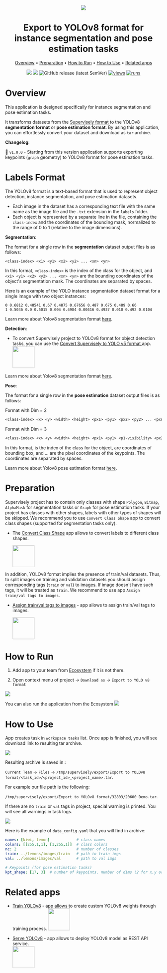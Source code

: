 <div align="center" markdown>
<img src="https://user-images.githubusercontent.com/115161827/235631478-31056b4a-4945-4962-aef0-4bd5b7b73956.png"/>

# Export to YOLOv8 format for instance segmentation and pose estimation tasks

<p align="center">
  <a href="#Overview">Overview</a> •
  <a href="#Preparation">Preparation</a> •
  <a href="#How-to-Run">How to Run</a> •
  <a href="#How-to-Use">How to Use</a> •
  <a href="#Related-apps">Related apps</a>
</p>
  
[![](https://img.shields.io/badge/supervisely-ecosystem-brightgreen)](https://ecosystem.supervise.ly/apps/supervisely-ecosystem/export-to-yolov8)
[![](https://img.shields.io/badge/slack-chat-green.svg?logo=slack)](https://supervise.ly/slack)
![GitHub release (latest SemVer)](https://img.shields.io/github/v/release/supervisely-ecosystem/export-to-yolov8)
[![views](https://app.supervise.ly/img/badges/views/supervisely-ecosystem/export-to-yolov8.png)](https://supervise.ly)
[![runs](https://app.supervise.ly/img/badges/runs/supervisely-ecosystem/export-to-yolov8.png)](https://supervise.ly)

</div>

# Overview

This application is designed specifically for instance segmentation and pose estimation tasks.

It transforms datasets from the [Supervisely format](https://docs.supervise.ly/data-organization/00_ann_format_navi) to the YOLOv8 **segmentation format** or **pose estimation format**. 
By using this application, you can effortlessly convert your dataset and download as `tar` archive.

**Changelog**:

🏃 
`v1.0.0` -  Starting from this version application supports exporting keypoints (`graph` geometry) to YOLOv8 format for pose estimation tasks.

# Labels Format

The YOLOv8 format is a text-based format that is used to represent object detection, instance segmentation, and pose estimation datasets.

- Each image in the dataset has a corresponding text file with the same name as the image file and the `.txt` extension in the `labels` folder. 
- Each object is represented by a separate line in the file, containing the `class-index` and the coordinates of the bounding mask, normalized to the range of 0 to 1 (relative to the image dimensions). 

**Segmentation**:

The format for a single row in the **segmentation** dataset output files is as follows:

```
<class-index> <x1> <y1> <x2> <y2> ... <xn> <yn>
```

In this format, `<class-index>` is the index of the class for the object, and `<x1> <y1> <x2> <y2> ... <xn> <yn>` are the bounding coordinates of the object's segmentation mask. The coordinates are separated by spaces.

Here is an example of the YOLO instance segmentation dataset format for a single image with two object instances:

```
0 0.6812 0.48541 0.67 0.4875 0.67656 0.487 0.675 0.489 0.66
1 0.5046 0.0 0.5015 0.004 0.4984 0.00416 0.4937 0.010 0.492 0.0104
```

Learn more about Yolov8 segmentation format [here](https://docs.ultralytics.com/datasets/segment/).

**Detection**:

- To convert Supervisely project to YOLOv8 format for object detection tasks, you can use the [Convert Supervisely to YOLO v5 format ](https://ecosystem.supervise.ly/apps/convert-supervisely-to-yolov5-format) app.
    <img data-key="sly-module-link" data-module-slug="supervisely-ecosystem/convert-supervisely-to-yolov5-format" src="https://github.com/supervisely-ecosystem/export-to-yolov8/releases/download/untagged-6331ae231a8468233aab/yolo_det.jpg" height="70px" margin-bottom="20px"/>

Learn more about Yolov8 segmentation format [here](https://docs.ultralytics.com/datasets/detect/).

**Pose**:

The format for a single row in the **pose estimation** dataset output files is as follows:


Format with Dim = 2

```txt
<class-index> <x> <y> <width> <height> <px1> <py1> <px2> <py2> ... <pxn> <pyn>
```

Format with Dim = 3

```txt
<class-index> <x> <y> <width> <height> <px1> <py1> <p1-visibility> <px2> <py2> <p2-visibility> <pxn> <pyn> <p2-visibility>
```

In this format, <class-index> is the index of the class for the object,<x> <y> <width> <height> are coordinates of bounding box, and <px1> <py1> <px2> <py2> ... <pxn> <pyn> are the pixel coordinates of the keypoints. The coordinates are separated by spaces.

Learn more about Yolov8 pose estimation format [here](https://docs.ultralytics.com/datasets/pose/).

# Preparation

Supervisely project has to contain only classes with shape `Polygon`, `Bitmap`, `AlphaMask` for segmentation tasks or `Graph` for pose estimation tasks. 
If your project has classes with other shapes, labels with other types of shapes will be skipped. We recommend you to use `Convert Class Shape` app to convert class shapes (supported for segmentation tasks only).

- The [Convert Class Shape](https://ecosystem.supervise.ly/apps/convert-class-shape) app allows to convert labels to different class shapes.  
    
    <img data-key="sly-module-link" data-module-slug="supervisely-ecosystem/convert-class-shape" src="https://user-images.githubusercontent.com/115161827/235643553-d5dd001e-22ef-4e74-a303-b7cfd251b7fd.png" height="70px" margin-bottom="20px"/>

In addition, YOLOv8 format implies the presence of train/val datasets. Thus, to split images on training and validation datasets you should assign  corresponding tags (`train` or `val`) to images. If image doesn't have such tags, it will be treated as `train`. We recommend to use app `Assign train/val tags to images`. 

- [Assign train/val tags to images](https://ecosystem.supervise.ly/apps/tag-train-val-test) - app allows to assign train/val tags to images.  
    
    <img data-key="sly-module-link" data-module-slug="supervisely-ecosystem/tag-train-val-test" src="https://user-images.githubusercontent.com/115161827/235643549-d0f4ea23-c75e-46f2-8767-3d786eb79207.png" height="70px" margin-bottom="20px"/>
    
# How to Run 
1. Add app to your team from [Ecosystem](https://ecosystem.supervise.ly/apps/export-to-yolov8) if it is not there.

2. Open context menu of project -> `Download as` -> `Export to YOLO v8 format` 
<img src="https://user-images.githubusercontent.com/115161827/235641219-43f67765-99ff-4ece-803b-3cbbb07011c4.png" />

You can also run the application from the Ecosystem
<img src="https://user-images.githubusercontent.com/115161827/235641214-50e93901-3c4b-4976-911b-c50940e84972.png" />

# How to Use

App creates task in `workspace tasks` list. Once app is finished, you will see download link to resulting tar archive. 

<img src="https://user-images.githubusercontent.com/115161827/235643943-8e4d6be2-56aa-46bf-b4bb-c017e93b32a0.png" />

Resulting archive is saved in : 

`Current Team` -> `Files` -> `/tmp/supervisely/export/Export to YOLOv8 format/<task_id>/<project_id>_<project_name>.tar`. 

For example our file path is the following: 

`/tmp/supervisely/export/Export to YOLOv8 format/32803/20600_Demo.tar`.

If there are no `train` or `val` tags in project, special warning is printed. You will see all warnings in task logs.

<img src="https://user-images.githubusercontent.com/115161827/235644472-16b3076e-7929-42c3-9f8c-7c1dcb0ca6be.png" />


Here is the example of `data_config.yaml` that you will find in archive:


```yaml
names: [kiwi, lemon]            # class names
colors: [[255,1,1], [1,255,1]]  # class colors
nc: 2                           # number of classes
train: ../lemons/images/train   # path to train imgs
val: ../lemons/images/val       # path to val imgs

# Keypoints (for pose estimation tasks)
kpt_shape: [17, 3]  # number of keypoints, number of dims (2 for x,y or 3 for x,y,visible)
```

# Related apps

- [Train YOLOv8](https://ecosystem.supervise.ly/apps/supervisely-ecosystem/yolov8/train) - app allows to create custom YOLOv8 weights through training process.
    <img data-key="sly-module-link" data-module-slug="supervisely-ecosystem/yolov8/train" src="https://github.com/supervisely-ecosystem/yolov8/assets/115161827/82348f9a-38fc-4736-885c-d6786e37a218" height="70px" margin-bottom="20px"/>

- [Serve YOLOv8](https://ecosystem.supervise.ly/apps/yolov8/serve) - app allows to deploy YOLOv8 model as REST API service.   
    <img data-key="sly-module-link" data-module-slug="supervisely-ecosystem/yolov8/serve" src="https://github.com/supervisely-ecosystem/yolov8/assets/115161827/721f5344-013c-4466-bc05-88cc3efef5ca" height="70px" margin-bottom="20px"/>
